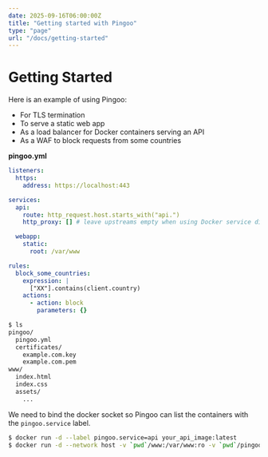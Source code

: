 ```yaml
---
date: 2025-09-16T06:00:00Z
title: "Getting started with Pingoo"
type: "page"
url: "/docs/getting-started"
---
```


# Getting Started

Here is an example of using Pingoo:
- For TLS termination
- To serve a static web app
- As a load balancer for Docker containers serving an API
- As a WAF to block requests from some countries

**pingoo.yml**
```yml
listeners:
  https:
    address: https://localhost:443

services:
  api:
    route: http_request.host.starts_with("api.")
    http_proxy: [] # leave upstreams empty when using Docker service discovery

  webapp:
    static:
      root: /var/www

rules:
  block_some_countries:
    expression: |
      ["XX"].contains(client.country)
    actions:
      - action: block
        parameters: {}
```

```bash
$ ls
pingoo/
  pingoo.yml
  certificates/
    example.com.key
    example.com.pem
www/
  index.html
  index.css
  assets/
    ...
```

We need to bind the docker socket so Pingoo can list the containers with the `pingoo.service` label.

```bash
$ docker run -d --label pingoo.service=api your_api_image:latest
$ docker run -d --network host -v `pwd`/www:/var/www:ro -v `pwd`/pingoo:/etc/pingoo -v /var/run/docker.sock:/var/run/docker.sock ghcr.io/pingooio/pingoo:latest
```
